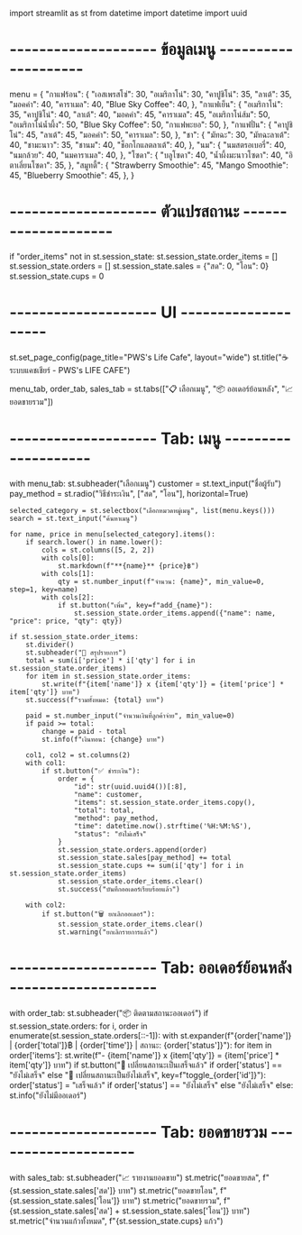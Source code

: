 
import streamlit as st
from datetime import datetime
import uuid

# -------------------- ข้อมูลเมนู --------------------
menu = {
    "กาแฟร้อน": {
        "เอสเพรสโซ่": 30,
        "อเมริกาโน่": 30,
        "คาปูชิโน่": 35,
        "ลาเต้": 35,
        "มอคค่า": 40,
        "คาราเมล": 40,
        "Blue Sky Coffee": 40,
    },
    "กาแฟเย็น": {
        "อเมริกาโน่": 35,
        "คาปูชิโน่": 40,
        "ลาเต้": 40,
        "มอคค่า": 45,
        "คาราเมล": 45,
        "อเมริกาโน่ส้ม": 50,
        "อเมริกาโน่น้ำผึ้ง": 50,
        "Blue Sky Coffee": 50,
        "กาแฟพะยอ": 50,
    },
    "กาแฟปั่น": {
        "คาปูชิโน่": 45,
        "ลาเต้": 45,
        "มอคค่า": 50,
        "คาราเมล": 50,
    },
    "ชา": {
        "มัทฉะ": 30,
        "มัทฉะลาเต้": 40,
        "ชามะนาว": 35,
        "ชานม": 40,
        "ช็อกโกแลตลาเต้": 40,
    },
    "นม": {
        "นมสตรอเบอรี่": 40,
        "นมกล้วย": 40,
        "นมคาราเมล": 40,
    },
    "โซดา": {
        "บลูโซดา": 40,
        "น้ำผึ้งมะนาวโซดา": 40,
        "อิตาเลี่ยนโซดา": 35,
    },
    "สมูทตี้": {
        "Strawberry Smoothie": 45,
        "Mango Smoothie": 45,
        "Blueberry Smoothie": 45,
    },
}

# -------------------- ตัวแปรสถานะ --------------------
if "order_items" not in st.session_state:
    st.session_state.order_items = []
    st.session_state.orders = []
    st.session_state.sales = {"สด": 0, "โอน": 0}
    st.session_state.cups = 0

# -------------------- UI --------------------
st.set_page_config(page_title="PWS's Life Cafe", layout="wide")
st.title("☕ ระบบแคชเชียร์ - PWS's LIFE CAFE")

menu_tab, order_tab, sales_tab = st.tabs(["📋 เลือกเมนู", "📦 ออเดอร์ย้อนหลัง", "📈 ยอดขายรวม"])

# -------------------- Tab: เมนู --------------------
with menu_tab:
    st.subheader("เลือกเมนู")
    customer = st.text_input("ชื่อผู้รับ")
    pay_method = st.radio("วิธีชำระเงิน", ["สด", "โอน"], horizontal=True)

    selected_category = st.selectbox("เลือกหมวดหมู่เมนู", list(menu.keys()))
    search = st.text_input("ค้นหาเมนู")

    for name, price in menu[selected_category].items():
        if search.lower() in name.lower():
            cols = st.columns([5, 2, 2])
            with cols[0]:
                st.markdown(f"**{name}** {price}฿")
            with cols[1]:
                qty = st.number_input(f"จำนวน: {name}", min_value=0, step=1, key=name)
            with cols[2]:
                if st.button("เพิ่ม", key=f"add_{name}"):
                    st.session_state.order_items.append({"name": name, "price": price, "qty": qty})

    if st.session_state.order_items:
        st.divider()
        st.subheader("🧾 สรุปรายการ")
        total = sum(i['price'] * i['qty'] for i in st.session_state.order_items)
        for item in st.session_state.order_items:
            st.write(f"{item['name']} x {item['qty']} = {item['price'] * item['qty']} บาท")
        st.success(f"รวมทั้งหมด: {total} บาท")

        paid = st.number_input("จำนวนเงินที่ลูกค้าจ่าย", min_value=0)
        if paid >= total:
            change = paid - total
            st.info(f"เงินทอน: {change} บาท")

        col1, col2 = st.columns(2)
        with col1:
            if st.button("✅ ชำระเงิน"):
                order = {
                    "id": str(uuid.uuid4())[:8],
                    "name": customer,
                    "items": st.session_state.order_items.copy(),
                    "total": total,
                    "method": pay_method,
                    "time": datetime.now().strftime('%H:%M:%S'),
                    "status": "ยังไม่เสร็จ"
                }
                st.session_state.orders.append(order)
                st.session_state.sales[pay_method] += total
                st.session_state.cups += sum(i['qty'] for i in st.session_state.order_items)
                st.session_state.order_items.clear()
                st.success("บันทึกออเดอร์เรียบร้อยแล้ว")

        with col2:
            if st.button("🗑️ ยกเลิกออเดอร์"):
                st.session_state.order_items.clear()
                st.warning("ยกเลิกรายการแล้ว")

# -------------------- Tab: ออเดอร์ย้อนหลัง --------------------
with order_tab:
    st.subheader("📦 ติดตามสถานะออเดอร์")
    if st.session_state.orders:
        for i, order in enumerate(st.session_state.orders[::-1]):
            with st.expander(f"{order['name']} | {order['total']}฿ | {order['time']} | สถานะ: {order['status']}"):
                for item in order['items']:
                    st.write(f"- {item['name']} x {item['qty']} = {item['price'] * item['qty']} บาท")
                if st.button("🔁 เปลี่ยนสถานะเป็นเสร็จแล้ว" if order['status'] == "ยังไม่เสร็จ" else "🔄 เปลี่ยนสถานะเป็นยังไม่เสร็จ", key=f"toggle_{order['id']}"):
                    order['status'] = "เสร็จแล้ว" if order['status'] == "ยังไม่เสร็จ" else "ยังไม่เสร็จ"
    else:
        st.info("ยังไม่มีออเดอร์")

# -------------------- Tab: ยอดขายรวม --------------------
with sales_tab:
    st.subheader("📈 รายงานยอดขาย")
    st.metric("ยอดขายสด", f"{st.session_state.sales['สด']} บาท")
    st.metric("ยอดขายโอน", f"{st.session_state.sales['โอน']} บาท")
    st.metric("ยอดขายรวม", f"{st.session_state.sales['สด'] + st.session_state.sales['โอน']} บาท")
    st.metric("จำนวนแก้วทั้งหมด", f"{st.session_state.cups} แก้ว")
